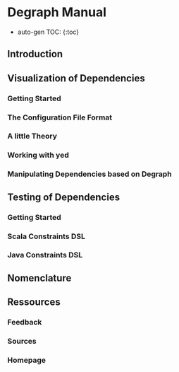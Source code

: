 ---
---
# Degraph Manual #

* auto-gen TOC:
{:toc}

## Introduction ##

## Visualization of Dependencies ##

### Getting Started ### 

### The Configuration File Format ###

### A little Theory ###

### Working with yed ###

### Manipulating Dependencies based on Degraph ###

## Testing of Dependencies ##

### Getting Started ###

### Scala Constraints DSL ###

### Java Constraints DSL ###

## Nomenclature

## Ressources ##

### Feedback ###

### Sources ###

### Homepage ### 